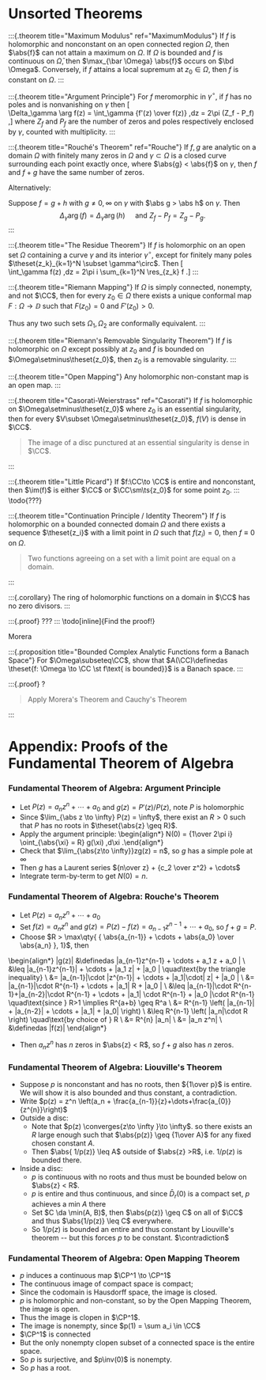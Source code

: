 # Unsorted Theorems

:::{.theorem title="Maximum Modulus" ref="MaximumModulus"}
If $f$ is holomorphic and nonconstant on an open connected region $\Omega$, then $\abs{f}$ can not attain a maximum on $\Omega$.
If $\Omega$ is bounded and $f$ is continuous on $\bar \Omega$, then $\max_{\bar \Omega} \abs{f}$ occurs on $\bd \Omega$.
Conversely, if $f$ attains a local supremum at $z_0 \in \Omega$, then $f$ is constant on $\Omega$.
:::



:::{.theorem title="Argument Principle"}
For $f$ meromorphic in $\gamma^\circ$, if $f$ has no poles and is nonvanishing on $\gamma$ then
\[  
\Delta_\gamma \arg f(z) = \int_\gamma {f'(z) \over f(z)} \,dz = 2\pi (Z_f - P_f)
,\]
where $Z_f$ and $P_f$ are the number of zeros and poles respectively enclosed by $\gamma$, counted with multiplicity.
:::

:::{.theorem title="Rouché's Theorem" ref="Rouche"}
If $f, g$ are analytic on a domain $\Omega$ with finitely many zeros in $\Omega$ and $\gamma \subset \Omega$ is a closed curve surrounding each point exactly once, where $\abs{g} < \abs{f}$ on $\gamma$, then $f$ and $f+g$ have the same number of zeros.

Alternatively:

Suppose $f = g + h$ with $g \neq 0, \infty$ on $\gamma$ with $\abs g > \abs h$ on $\gamma$.
Then $$\Delta_\gamma \arg(f) = \Delta_\gamma \arg(h)\quad\text{ and } Z_f - P_f = Z_g - P_g.$$
:::

:::{.theorem title="The Residue Theorem"}
If $f$ is holomorphic on an open set $\Omega$ containing a curve $\gamma$ and its interior $\gamma^\circ$, except for finitely many poles $\theset{z_k}_{k=1}^N \subset \gamma^\circ$.
Then
\[  
\int_\gamma f(z) \,dz = 2\pi i \sum_{k=1}^N \res_{z_k} f
.\]
:::


:::{.theorem title="Riemann Mapping"}
If $\Omega$ is simply connected, nonempty, and not $\CC$, then for every $z_{0}\in \Omega$ there exists a unique conformal map $F:\Omega \to \DD$ such that $F(z_{0}) = 0$ and $F'(z_{0}) > 0$.

Thus any two such sets $\Omega_{1}, \Omega_{2}$ are conformally equivalent.
:::

:::{.theorem title="Riemann's Removable Singularity Theorem"}
If $f$ is holomorphic on $\Omega$ except possibly at $z_0$ and $f$ is bounded on $\Omega\setminus\theset{z_0}$, then $z_0$ is a removable singularity.
:::

:::{.theorem title="Open Mapping"}
Any holomorphic non-constant map is an open map.
:::

:::{.theorem title="Casorati-Weierstrass" ref="Casorati"}
If $f$ is holomorphic on $\Omega\setminus\theset{z_0}$ where $z_0$ is an essential singularity, then for every $V\subset \Omega\setminus\theset{z_0}$, $f(V)$ is dense in $\CC$.

> The image of a disc punctured at an essential singularity is dense in $\CC$.

:::

:::{.theorem title="Little Picard"}
If $f:\CC\to \CC$ is entire and nonconstant, then $\im(f)$ is either $\CC$ or $\CC\sm\ts{z_0}$ for some point $z_0$.
:::
\todo{???}

:::{.theorem title="Continuation Principle / Identity Theorem"}
If $f$ is holomorphic on a bounded connected domain $\Omega$ and there exists a sequence $\theset{z_i}$ with a limit point in $\Omega$ such that $f(z_i) = 0$, then $f\equiv 0$ on $\Omega$.

> Two functions agreeing on a set with a limit point are equal on a domain.

:::

:::{.corollary}
The ring of holomorphic functions on a domain in $\CC$ has no zero divisors.
:::

:::{.proof}
???
:::
\todo[inline]{Find the proof!}

Morera

:::{.proposition title="Bounded Complex Analytic Functions form a Banach Space"}
For $\Omega\subseteq\CC$, show that $A(\CC)\definedas \theset{f: \Omega \to \CC \st f\text{ is bounded}}$ is a Banach space.
:::

:::{.proof}
?

> Apply Morera's Theorem and Cauchy's Theorem

:::


# Appendix: Proofs of the Fundamental Theorem of Algebra

### Fundamental Theorem of Algebra: Argument Principle 

- Let $P(z) = a_nz^n + \cdots + a_0$ and $g(z) = P'(z)/P(z)$, note $P$ is holomorphic
- Since $\lim_{\abs z \to \infty} P(z) = \infty$, there exist an $R>0$ such that $P$ has no roots in $\theset{\abs{z} \geq R}$.
- Apply the argument principle:
\begin{align*}
N(0) = {1\over 2\pi i} \oint_{\abs{\xi} = R} g(\xi) \,d\xi
.\end{align*}
- Check that $\lim_{\abs{z\to \infty}}zg(z) = n$, so $g$ has a simple pole at $\infty$
- Then $g$ has a Laurent series ${n\over z} + {c_2 \over z^2} + \cdots$
- Integrate term-by-term to get $N(0) = n$.



### Fundamental Theorem of Algebra: Rouche's Theorem

- Let $P(z) = a_nz^n + \cdots + a_0$
- Set $f(z) = a_n z^n$ and $g(z) = P(z) - f(z) = a_{n-1}z^{n-1} + \cdots + a_0$, so $f+g = P$.
- Choose $R > \max\qty{ { \abs{a_{n-1}} + \cdots + \abs{a_0} \over \abs{a_n} }, 1}$, then

\begin{align*}
|g(z)| 
&\definedas |a_{n-1}z^{n-1} + \cdots + a_1 z + a_0 | \\
&\leq |a_{n-1}z^{n-1}| + \cdots + |a_1 z| + |a_0 | \quad\text{by the triangle inequality} \\
&= |a_{n-1}|\cdot |z^{n-1}| + \cdots + |a_1|\cdot| z| + |a_0 | \\
&=  |a_{n-1}|\cdot R^{n-1} + \cdots + |a_1| R + |a_0 | \\
&\leq |a_{n-1}|\cdot R^{n-1}+|a_{n-2}|\cdot R^{n-1} + \cdots + |a_1| \cdot R^{n-1} + |a_0 |\cdot R^{n-1} \quad\text{since } R>1 \implies R^{a+b} \geq R^a \\
&= R^{n-1} \left( |a_{n-1}| + |a_{n-2}| + \cdots + |a_1| + |a_0| \right) \\
&\leq R^{n-1} \left( |a_n|\cdot R \right) \quad\text{by choice of } R   \\
&= R^{n} |a_n| \\
&= |a_n z^n| \\
&\definedas  |f(z)|
\end{align*}

- Then $a_n z^n$ has $n$ zeros in $\abs{z} < R$, so $f+g$ also has $n$ zeros.

### Fundamental Theorem of Algebra: Liouville's Theorem


- Suppose $p$ is nonconstant and has no roots, then ${1\over p}$ is entire.
  We will show it is also bounded and thus constant, a contradiction.
- Write $p(z) = z^n \left(a_n + \frac{a_{n-1}}{z}+\dots+\frac{a_{0}}{z^{n}}\right)$
- Outside a disc:
  - Note that $p(z) \converges{z\to \infty }\to \infty$. so there exists an $R$ large enough such that $\abs{p(z)} \geq {1\over A}$ for any fixed chosen constant $A$.
  - Then $\abs{ 1/p(z)} \leq A$ outside of $\abs{z} >R$, i.e. $1/p(z)$ is bounded there.
- Inside a disc:
  - $p$ is continuous with no roots and thus must be bounded below on $\abs{z} < R$.
  - $p$ is entire and thus continuous, and since $\bar{D}_r(0)$ is a compact set, $p$ achieves a min $A$ there
  - Set $C \da \min(A, B)$, then $\abs{p(z)} \geq C$ on all of $\CC$ and thus $\abs{1/p(z)} \leq C$ everywhere. 
  - So $1/p(z)$ is bounded an entire and thus constant by Liouville's theorem -- but this forces $p$ to be constant. $\contradiction$

### Fundamental Theorem of Algebra: Open Mapping Theorem

- $p$ induces a continuous map $\CP^1 \to \CP^1$
- The continuous image of compact space is compact; 
- Since the codomain is Hausdorff space, the image is closed.
- $p$ is holomorphic and non-constant, so by the Open Mapping Theorem, the image is open.
- Thus the image is clopen in $\CP^1$.
- The image is nonempty, since $p(1) = \sum a_i \in \CC$
- $\CP^1$ is connected
- But the only nonempty clopen subset of a connected space is the entire space.
- So $p$ is surjective, and $p\inv(0)$ is nonempty.
- So $p$ has a root.
